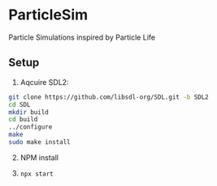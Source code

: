 # ParticleSim

Particle Simulations inspired by Particle Life

## Setup

1. Aqcuire SDL2:

```sh
git clone https://github.com/libsdl-org/SDL.git -b SDL2
cd SDL
mkdir build
cd build
../configure
make
sudo make install
```

2. NPM install

3. `npx start`

